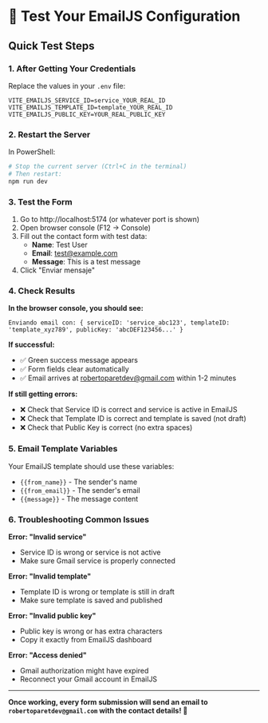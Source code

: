 # 🧪 Test Your EmailJS Configuration

## Quick Test Steps

### 1. After Getting Your Credentials

Replace the values in your `.env` file:

```env
VITE_EMAILJS_SERVICE_ID=service_YOUR_REAL_ID
VITE_EMAILJS_TEMPLATE_ID=template_YOUR_REAL_ID  
VITE_EMAILJS_PUBLIC_KEY=YOUR_REAL_PUBLIC_KEY
```

### 2. Restart the Server

In PowerShell:
```powershell
# Stop the current server (Ctrl+C in the terminal)
# Then restart:
npm run dev
```

### 3. Test the Form

1. Go to http://localhost:5174 (or whatever port is shown)
2. Open browser console (F12 → Console)
3. Fill out the contact form with test data:
   - **Name**: Test User
   - **Email**: test@example.com  
   - **Message**: This is a test message
4. Click "Enviar mensaje"

### 4. Check Results

**In the browser console, you should see:**
```
Enviando email con: { serviceID: 'service_abc123', templateID: 'template_xyz789', publicKey: 'abcDEF123456...' }
```

**If successful:**
- ✅ Green success message appears
- ✅ Form fields clear automatically
- ✅ Email arrives at robertoparetdev@gmail.com within 1-2 minutes

**If still getting errors:**
- ❌ Check that Service ID is correct and service is active in EmailJS
- ❌ Check that Template ID is correct and template is saved (not draft)
- ❌ Check that Public Key is correct (no extra spaces)

### 5. Email Template Variables

Your EmailJS template should use these variables:
- `{{from_name}}` - The sender's name
- `{{from_email}}` - The sender's email  
- `{{message}}` - The message content

### 6. Troubleshooting Common Issues

**Error: "Invalid service"**
- Service ID is wrong or service is not active
- Make sure Gmail service is properly connected

**Error: "Invalid template"**  
- Template ID is wrong or template is still in draft
- Make sure template is saved and published

**Error: "Invalid public key"**
- Public key is wrong or has extra characters
- Copy it exactly from EmailJS dashboard

**Error: "Access denied"**
- Gmail authorization might have expired
- Reconnect your Gmail account in EmailJS

---

**Once working, every form submission will send an email to `robertoparetdev@gmail.com` with the contact details! 📧**
